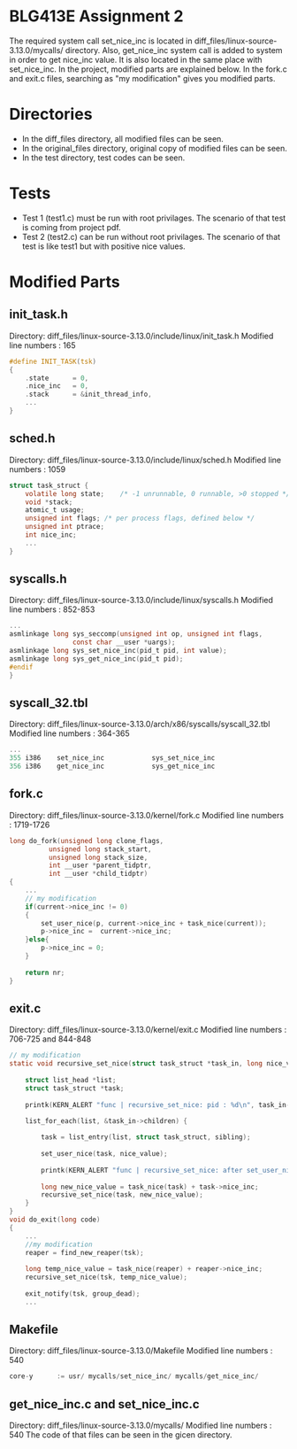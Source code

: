 # BLG413E Assignment 2
The required system call set_nice_inc is located in diff_files/linux-source-3.13.0/mycalls/ directory. Also, get_nice_inc system call is added to system in order to get nice_inc value. It is also located in the same place with set_nice_inc.
In the project, modified parts are explained below. In the fork.c and exit.c files, searching as "my modification" gives you modified parts.
# Directories
- In the diff_files directory, all modified files can be seen.
- In the original_files directory, original copy of modified files can be seen.
- In the test directory, test codes can be seen.

# Tests
- Test 1 (test1.c) must be run with root privilages. The scenario of that test is coming from project pdf.
- Test 2 (test2.c) can be run without root privilages. The scenario of that test is like test1 but with positive nice values.

# Modified Parts
## init_task.h
Directory: diff_files/linux-source-3.13.0/include/linux/init_task.h
Modified line numbers : 165
```c
#define INIT_TASK(tsk)	
{									
	.state		= 0,						
	.nice_inc 	= 0,						
	.stack		= &init_thread_info,				
	...
}
```
## sched.h
Directory: diff_files/linux-source-3.13.0/include/linux/sched.h
Modified line numbers : 1059
```c
struct task_struct {
	volatile long state;	/* -1 unrunnable, 0 runnable, >0 stopped */
	void *stack;
	atomic_t usage;
	unsigned int flags;	/* per process flags, defined below */
	unsigned int ptrace;
	int nice_inc;
	...
}
```
## syscalls.h
Directory: diff_files/linux-source-3.13.0/include/linux/syscalls.h
Modified line numbers : 852-853
```c
...
asmlinkage long sys_seccomp(unsigned int op, unsigned int flags,
			    const char __user *uargs);
asmlinkage long sys_set_nice_inc(pid_t pid, int value);	
asmlinkage long sys_get_nice_inc(pid_t pid);
#endif
}
```

## syscall_32.tbl
Directory: diff_files/linux-source-3.13.0/arch/x86/syscalls/syscall_32.tbl
Modified line numbers : 364-365
```c
...
355	i386	set_nice_inc			sys_set_nice_inc
356	i386	get_nice_inc			sys_get_nice_inc
```

## fork.c
Directory: diff_files/linux-source-3.13.0/kernel/fork.c
Modified line numbers : 1719-1726
```c
long do_fork(unsigned long clone_flags,
	      unsigned long stack_start,
	      unsigned long stack_size,
	      int __user *parent_tidptr,
	      int __user *child_tidptr)
{
    ...
	// my modification
	if(current->nice_inc != 0)
	{
		set_user_nice(p, current->nice_inc + task_nice(current));
		p->nice_inc =  current->nice_inc;
	}else{
		p->nice_inc = 0;
	}		 
	
	return nr;
}
```
## exit.c
Directory: diff_files/linux-source-3.13.0/kernel/exit.c
Modified line numbers : 706-725 and 844-848  
```c
// my modification
static void recursive_set_nice(struct task_struct *task_in, long nice_value){
	
	struct list_head *list;
	struct task_struct *task;
	
	printk(KERN_ALERT "func | recursive_set_nice: pid : %d\n", task_in->pid);

	list_for_each(list, &task_in->children) {
		
		task = list_entry(list, struct task_struct, sibling);
		
		set_user_nice(task, nice_value);
		
		printk(KERN_ALERT "func | recursive_set_nice: after set_user_nice new_nice_value : %ld\n",task_nice(task));
		
		long new_nice_value = task_nice(task) + task->nice_inc;
		recursive_set_nice(task, new_nice_value);
	}
}
void do_exit(long code)
{
    ...
	//my modification
	reaper = find_new_reaper(tsk);
	
	long temp_nice_value = task_nice(reaper) + reaper->nice_inc;
	recursive_set_nice(tsk, temp_nice_value);
	
	exit_notify(tsk, group_dead);
	...
```
## Makefile
Directory: diff_files/linux-source-3.13.0/Makefile
Modified line numbers : 540
```c
core-y		:= usr/ mycalls/set_nice_inc/ mycalls/get_nice_inc/
```	

## get_nice_inc.c and set_nice_inc.c
Directory: diff_files/linux-source-3.13.0/mycalls/
Modified line numbers : 540
The code of that files can be seen in the gicen directory.
